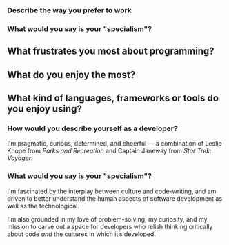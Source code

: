 ### Describe the way you prefer to work
### What would you say is your "specialism"?
## What frustrates you most about programming?
## What do you enjoy the most?
## What kind of languages, frameworks or tools do you enjoy using?

### How would you describe yourself as a developer?

I'm pragmatic, curious, determined, and cheerful –– a combination of Leslie Knope from _Parks and Recreation_ and Captain Janeway from _Star Trek: Voyager_. 

### What would you say is your "specialism"?

I'm fascinated by the interplay between culture and code-writing, and am driven to better understand the human aspects of software development as well as the technological.

I'm also grounded in my love of problem-solving, my curiosity, and my mission to carve out a space for developers who relish thinking critically about code _and_ the cultures in which it’s developed. 

